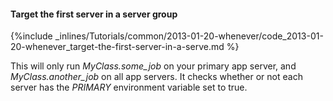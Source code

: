 <!-- post: -->


#### Target the first server in a server group



{%include _inlines/Tutorials/common/2013-01-20-whenever/code_2013-01-20-whenever_target-the-first-server-in-a-serve.md %}




This will only run _MyClass.some_job_ on your primary app server, and _MyClass.another_job_ on all app servers. It checks whether or not each server
has the _PRIMARY_ environment variable set to true.




